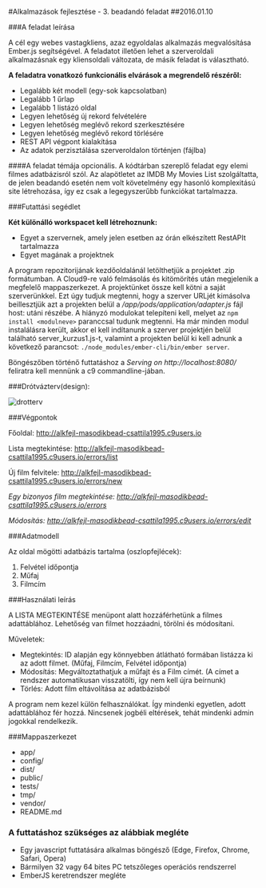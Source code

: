 #Alkalmazások fejlesztése - 3. beadandó feladat
##2016.01.10

###A feladat leírása

A cél egy webes vastagkliens, azaz egyoldalas alkalmazás megvalósítása Ember.js segítségével. A feladatot illetően lehet a szerveroldali alkalmazásnak egy kliensoldali változata, de másik feladat is választható.

**A feladatra vonatkozó funkcionális elvárások a megrendelő részéről:**

* Legalább két modell (egy-sok kapcsolatban)
* Legalább 1 űrlap
* Legalább 1 listázó oldal
* Legyen lehetőség új rekord felvételére
* Legyen lehetőség meglévő rekord szerkesztésére
* Legyen lehetőség meglévő rekord törlésére
* REST API végpont kialakítása
* Az adatok perzisztálása szerveroldalon történjen (fájlba)

####A feladat témája opcionális. A kódtárban szereplő feladat egy elemi filmes adatbázisról szól. Az alapötletet az IMDB My Movies List szolgáltatta, de jelen beadandó esetén nem volt követelmény egy hasonló komplexitású site létrehozása, így ez csak a legegyszerűbb funkciókat tartalmazza.

###Futattási segédlet

**Két különálló workspacet kell létrehoznunk:**
* Egyet a szervernek, amely jelen esetben az órán elkészített RestAPIt tartalmazza
* Egyet magának a projektnek

A program repozitorijának kezdőoldalánál letölthetjük a projektet .zip formátumban. A Cloud9-re való felmásolás és kitömörítés után megjelenik a megfelelő mappaszerkezet. A projektünket össze kell kötni a saját szerverünkkel. Ezt úgy tudjuk megtenni, hogy a szerver URLjét kimásolva beillesztjük azt a projekten belül a */app/pods/application/adapter.js* fájl host: utáni részébe. A hiányzó modulokat telepíteni kell, melyet az `npm install <modulneve>` paranccsal tudunk megtenni. Ha már minden modul instalálásra került, akkor el kell indítanunk a szerver projektjén belül található server_kurzus1.js-t, valamint a projekten belül ki kell adnunk a következő parancsot: `./node_modules/ember-cli/bin/ember server`.

Böngészőben történő futtatáshoz a *Serving on http://localhost:8080/* feliratra kell mennünk a c9 commandline-jában.

###Drótvázterv(design):

![drotterv](http://i.imgur.com/I0x6tmJ.png)

###Végpontok

Főoldal: http://alkfejl-masodikbead-csattila1995.c9users.io

Lista megtekintése: http://alkfejl-masodikbead-csattila1995.c9users.io/errors/list

Új film felvitele: http://alkfejl-masodikbead-csattila1995.c9users.io/errors/new

*Egy bizonyos film megtekintése: http://alkfejl-masodikbead-csattila1995.c9users.io/errors*

*Módosítás: http://alkfejl-masodikbead-csattila1995.c9users.io/errors/edit*

###Adatmodell

Az oldal mögötti adatbázis tartalma (oszlopfejlécek): 
1. Felvétel időpontja 
2. Műfaj
3. Filmcím

###Használati leírás

A LISTA MEGTEKINTÉSE menüpont alatt hozzáférhetünk a filmes adattáblához. Lehetőség van filmet hozzáadni, törölni és módosítani.

Műveletek:
* Megtekintés: ID alapján egy könnyebben átlátható formában listázza ki az adott filmet. (Műfaj, Filmcím, Felvétel időpontja)
* Módosítás: Megváltoztathatjuk a műfajt és a Film címét. (A címet a rendszer automatikusan visszatölti, így nem kell újra beírnunk)
* Törlés: Adott film eltávolítása az adatbázisból

A program nem kezel külön felhasználókat. Így mindenki egyetlen, adott adattáblához fér hozzá. Nincsenek jogbéli eltérések, tehát mindenki admin jogokkal rendelkezik.

###Mappaszerkezet

* app/
* config/
* dist/
* public/
* tests/
* tmp/
* vendor/
* README.md


### A futtatáshoz szükséges az alábbiak megléte

* Egy javascript futtatására alkalmas böngésző (Edge, Firefox, Chrome, Safari, Opera)
* Bármilyen 32 vagy 64 bites PC tetszőleges operációs rendszerrel
* EmberJS keretrendszer megléte
